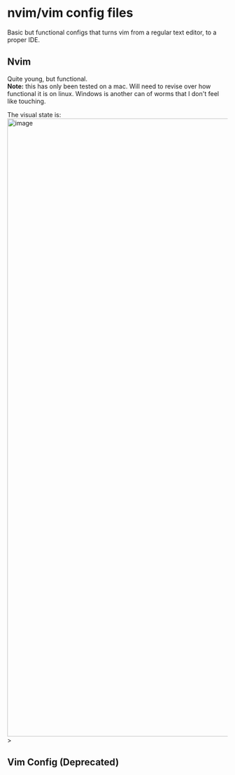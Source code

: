 # nvim/vim config files

Basic but functional configs that turns vim from a regular text editor, to a proper IDE.

## Nvim
Quite young, but functional.<br>
__Note:__ this has only been tested on a mac. Will need to revise over how functional it is on linux. Windows is another can of worms that I don't feel like touching.

The visual state is: <img width="1410" alt="image" src="https://github.com/StevenCederrand/configs/assets/17464114/9698628a-39a8-4dc5-bf9d-3245e4e1a980">>


## Vim Config (Deprecated)
